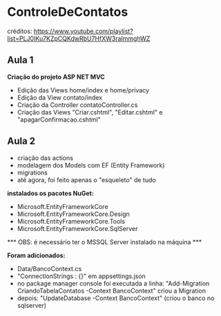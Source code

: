 # ControleDeContatos
créditos:
https://www.youtube.com/playlist?list=PLJ0IKu7KZpCQKdwRbU7HfXW3raImmghWZ

## Aula 1
__Criação do projeto ASP NET MVC__
* Edição das Views home/index e home/privacy
* Edição da View contato/index 
* Criação da Controller contatoController.cs
* Criação das Views "Criar.cshtml", "Editar.cshtml" e "apagarConfirmacao.cshtml"


## Aula 2
* criação das actions
* modelagem dos Models com EF (Entity Framework)
* migrations
* até agora, foi feito apenas o "esqueleto" de tudo

**instalados os pacotes NuGet:**
- Microsoft.EntityFrameworkCore
- Microsoft.EntityFrameworkCore.Design
- Microsoft.EntityFrameworkCore.Tools
- Microsoft.EntityFrameworkCore.SqlServer

*** OBS: é necessário ter o MSSQL Server instalado na máquina ***

**Foram adicionados:**
- Data/BancoContext.cs
- "ConnectionStrings : {}" em appsettings.json
- no package manager console foi executada a linha: "Add-Migration CriandoTabelaContatos -Context BancoContext" criou a Migration
- depois: "UpdateDatabase -Context BancoContext" (criou o banco no sqlserver)
